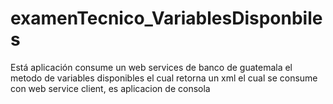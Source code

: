 # examenTecnico_VariablesDisponbiles
Está aplicación consume un web services de banco de guatemala el metodo de variables disponibles el cual retorna un xml el cual se consume con web service client, es aplicacion de consola
